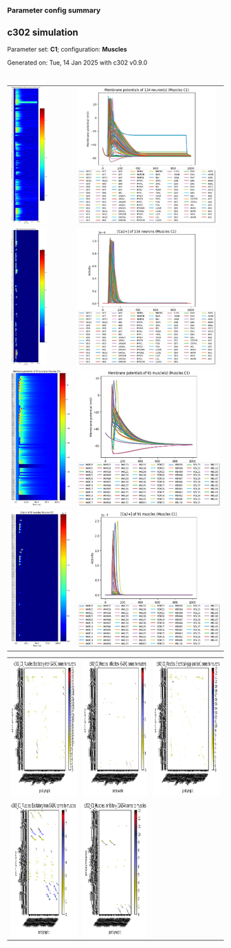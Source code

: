 ### Parameter config summary 
<h2>c302 simulation</h2>
<p>Parameter set: <b>C1</b>; configuration: <b>Muscles</b></p>
<p>Generated on: Tue, 14 Jan 2025 with c302 v0.9.0</p><br/>
<table>

<tr>
  <td><a href="images/neurons_C1_Muscles.png"><img alt=" " src="images/neurons_C1_Muscles.png" height="320"/></a></td>
  <td><a href="images/traces_neuron_Muscles_C1.png"><img alt=" " src="images/traces_neuron_Muscles_C1.png" height="320"/></a></td>
</tr>

<tr>
  <td><a href="images/neuron_activity_C1_Muscles.png"><img alt=" " src="images/neuron_activity_C1_Muscles.png" height="320"/></a></td>
  <td><a href="images/traces_neuron_activity_Muscles_C1.png"><img alt=" " src="images/traces_neuron_activity_Muscles_C1.png" height="320"/></a></td>
</tr>

<tr>
  <td><a href="images/muscles_C1_Muscles.png"><img alt=" " src="images/muscles_C1_Muscles.png" height="320"/></a></td>
  <td><a href="images/traces_muscles_Muscles_C1.png"><img alt=" " src="images/traces_muscles_Muscles_C1.png" height="320"/></a></td>
</tr>

<tr>
  <td><a href="images/muscle_activity_C1_Muscles.png"><img alt=" " src="images/muscle_activity_C1_Muscles.png" height="320"/></a></td>
  <td><a href="images/traces_muscles_activity_Muscles_C1.png"><img alt=" " src="images/traces_muscles_activity_Muscles_C1.png" height="320"/></a></td>
</tr>
</table>
<table>

<tr><td><a href="images/c302_C1_Muscles_exc_to_neurons.png"><img alt=" " src="images/c302_C1_Muscles_exc_to_neurons.png" height="320"/></a></td>

  <td><a href="images/c302_C1_Muscles_inh_to_neurons.png"><img alt=" " src="images/c302_C1_Muscles_inh_to_neurons.png" height="320"/></a></td>

  <td><a href="images/c302_C1_Muscles_elec_neurons_neurons.png"><img alt=" " src="images/c302_C1_Muscles_elec_neurons_neurons.png" height="320"/></a></td></tr>

<tr><td><a href="images/c302_C1_Muscles_exc_to_muscles.png"><img alt=" " src="images/c302_C1_Muscles_exc_to_muscles.png" height="320"/></a></td>

  <td><a href="images/c302_C1_Muscles_inh_to_muscles.png"><img alt=" " src="images/c302_C1_Muscles_inh_to_muscles.png" height="320"/></a></td></tr>
</table>
